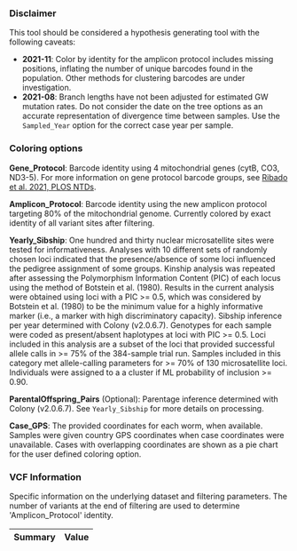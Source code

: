 ### Disclaimer

This tool should be considered a hypothesis generating tool with the following caveats:
* **2021-11**: Color by identity for the amplicon protocol includes missing positions, inflating the number of unique barcodes found in the population. Other methods for clustering barcodes are under investigation.  
* **2021-08**: Branch lengths have not been adjusted for estimated GW mutation rates. Do not consider the date on the tree options as an accurate representation of divergence time between samples. Use the `Sampled_Year` option for the correct case year per sample. 


### Coloring options

**Gene_Protocol**: Barcode identity using 4 mitochondrial genes (cytB, CO3, ND3-5). For more information on gene protocol barcode groups, see [Ribado et al. 2021, PLOS NTDs](https://journals.plos.org/plosntds/article?id=10.1371/journal.pntd.0009609).

**Amplicon_Protocol**: Barcode identity using the new amplicon protocol targeting 80% of the mitochondrial genome. Currently colored by exact identity of all variant sites after filtering.

**Yearly_Sibship**: One hundred and thirty nuclear microsatellite sites were tested for informativeness. Analyses with 10 different sets of randomly chosen loci indicated that the presence/absence of some loci influenced the pedigree assignment of some groups. Kinship analysis was repeated after assessing the Polymorphism Information Content (PIC) of each locus using the method of Botstein et al. (1980).
Results in the current analysis were obtained using loci with a PIC >= 0.5, which was considered by Botstein et al. (1980) to be the minimum value for a highly informative marker (i.e.,
a marker with high discriminatory capacity). Sibship inference per year determined with Colony (v2.0.6.7). Genotypes for each sample were coded as present/absent haplotypes at loci with PIC >= 0.5. Loci included in this analysis are a subset of the loci that provided successful allele calls in >= 75% of the 384-sample trial run. Samples included in this category met allele-calling parameters for >= 70% of 130 microsatellite loci. Individuals were assigned to a a cluster if ML probability of inclusion >= 0.90. 

**ParentalOffspring_Pairs** (Optional): Parentage inference determined with Colony (v2.0.6.7). See `Yearly_Sibship` for more details on processing.  

**Case_GPS**: The provided coordinates for each worm, when available. Samples were given country GPS coordinates when case coordinates were unavailable. Cases with overlapping coordinates are shown as a pie chart for the user defined coloring option. 


### VCF Information

Specific information on the underlying dataset and filtering parameters. The number of variants at the end of filtering are used to determine 'Amplicon_Protocol' identity. 

Summary|Value
-----|-----
